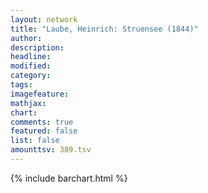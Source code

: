 ```yaml
---
layout: network
title: "Laube, Heinrich: Struensee (1844)"
author:
description:
headline:
modified:
category:
tags:
imagefeature: 
mathjax: 
chart: 
comments: true
featured: false
list: false
amounttsv: 389.tsv
---
```

{% include barchart.html %}
